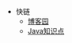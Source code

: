 * 快链
  * [博客园](https://www.cnblogs.com/itzlg/)
  * [Java知识点](http://zhangligong.xyz/java-knowledge-system)

